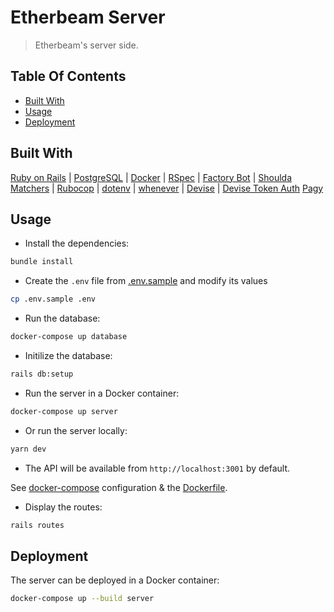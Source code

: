 # Etherbeam Server

> Etherbeam's server side.

## Table Of Contents

- [Built With](#built-with)
- [Usage](#usage)
- [Deployment](#deployment)

## Built With

[Ruby on Rails](https://rubyonrails.org) | [PostgreSQL](https://www.postgresql.org) | [Docker](https://www.docker.com) |
[RSpec](https://rspec.info) | [Factory Bot](https://github.com/thoughtbot/factory_bot) |
[Shoulda Matchers](https://matchers.shoulda.io) | [Rubocop](https://rubocop.org) |
[dotenv](https://github.com/bkeepers/dotenv) | [whenever](https://github.com/javan/whenever) |
[Devise](https://github.com/heartcombo/devise) |
[Devise Token Auth](https://github.com/lynndylanhurley/devise_token_auth) [Pagy](https://github.com/ddnexus/pagy)

## Usage

- Install the dependencies:

```bash
bundle install
```

- Create the `.env` file from [.env.sample](.env.sample) and modify its values

```bash
cp .env.sample .env
```

- Run the database:

```bash
docker-compose up database
```

- Initilize the database:

```bash
rails db:setup
```

- Run the server in a Docker container:

```bash
docker-compose up server
```

- Or run the server locally:

```bash
yarn dev
```

- The API will be available from `http://localhost:3001` by default.

See [docker-compose](../../docker-compose.yml) configuration & the [Dockerfile](Dockerfile).

- Display the routes:

```bash
rails routes
```

## Deployment

The server can be deployed in a Docker container:

```bash
docker-compose up --build server
```
